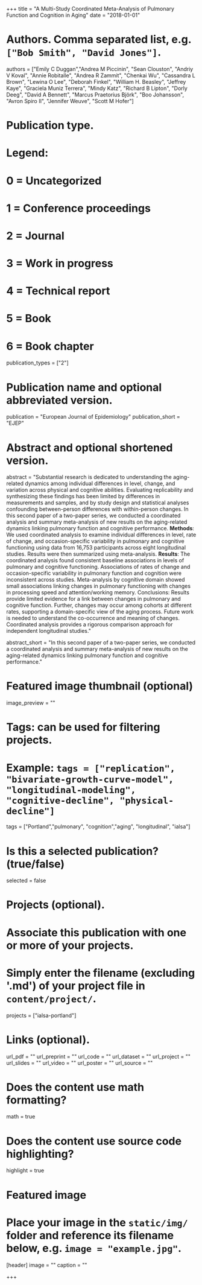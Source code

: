 +++
title = "A Multi-Study Coordinated Meta-Analysis of Pulmonary Function and Cognition in Aging"
date = "2018-01-01"

# Authors. Comma separated list, e.g. `["Bob Smith", "David Jones"]`.
authors = ["Emily C Duggan","Andrea M Piccinin", "Sean Clouston", "Andriy V Koval", "Annie Robitalle", "Andrea R Zammit", "Chenkai Wu", "Cassandra L Brown", "Lewina O Lee", "Deborah Finkel", "William H. Beasley", "Jeffrey Kaye", "Graciela Muniz Terrera", "Mindy Katz", "Richard B Lipton", "Dorly Deeg", "David A Bennett", "Marcus Praetorius Björk", "Boo Johansson", "Avron Spiro II", "Jennifer Weuve", "Scott M Hofer"]


# Publication type.
# Legend:
# 0 = Uncategorized
# 1 = Conference proceedings
# 2 = Journal
# 3 = Work in progress
# 4 = Technical report
# 5 = Book
# 6 = Book chapter
publication_types = ["2"]

# Publication name and optional abbreviated version.
publication = "European Journal of Epidemiology"
publication_short = "EJEP"

# Abstract and optional shortened version.
abstract = "Substantial research is dedicated to understanding the aging-related dynamics among individual differences in level, change, and variation across physical and cognitive abilities. Evaluating replicability and synthesizing these findings has been limited by differences in measurements and samples, and by study design and statistical analyses confounding between-person differences with within-person changes. In this second paper of a two-paper series, we conducted a coordinated analysis and summary meta-analysis of new results on the aging-related dynamics linking pulmonary function and cognitive performance. **Methods**: We used coordinated analysis to examine individual differences in level, rate of change, and occasion-specific variability in pulmonary and cognitive functioning using data from 16,753 participants across eight longitudinal studies. Results were then summarized using meta-analysis. **Results**: The coordinated analysis found consistent baseline associations in levels of pulmonary and cognitive functioning. Associations of rates of change and occasion-specific variability in pulmonary function and cognition were inconsistent across studies. Meta-analysis by cognitive domain showed small associations linking changes in pulmonary functioning with changes in processing speed and attention/working memory. Conclusions: Results provide limited evidence for a link between changes in pulmonary and cognitive function. Further, changes may occur among cohorts at different rates, supporting a domain-specific view of the aging process. Future work is needed to understand the co-occurrence and meaning of changes. Coordinated analysis provides a rigorous comparison approach for independent longitudinal studies."

abstract_short = "In this second paper of a two-paper series, we conducted a coordinated analysis and summary meta-analysis of new results on the aging-related dynamics linking pulmonary function and cognitive performance."

# Featured image thumbnail (optional)
image_preview = ""

# Tags: can be used for filtering projects.
# Example: `tags = ["replication", "bivariate-growth-curve-model", "longitudinal-modeling", "cognitive-decline", "physical-decline"]`
tags = ["Portland","pulmonary", "cognition","aging", "longitudinal", "ialsa"]


# Is this a selected publication? (true/false)
selected = false

# Projects (optional).
#   Associate this publication with one or more of your projects.
#   Simply enter the filename (excluding '.md') of your project file in `content/project/`.
projects = ["ialsa-portland"]

# Links (optional).
url_pdf = ""
url_preprint = ""
url_code = ""
url_dataset = ""
url_project = ""
url_slides = ""
url_video = ""
url_poster = ""
url_source = ""

# Does the content use math formatting?
math = true

# Does the content use source code highlighting?
highlight = true

# Featured image
# Place your image in the `static/img/` folder and reference its filename below, e.g. `image = "example.jpg"`.
[header]
image = ""
caption = ""

+++
